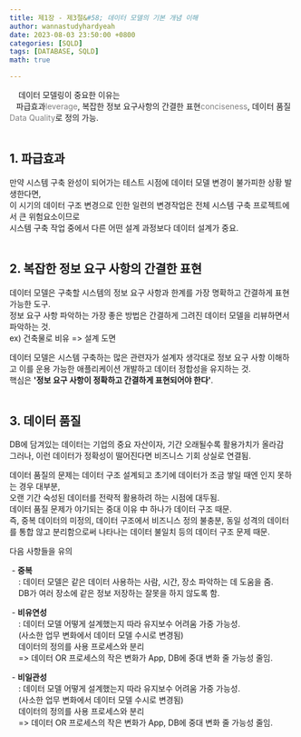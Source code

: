 ```yaml
---
title: 제1장 - 제3절&#58; 데이터 모델의 기본 개념 이해
author: wannastudyhardyeah
date: 2023-08-03 23:50:00 +0800
categories: [SQLD]
tags: [DATABASE, SQLD]
math: true

---
```

&nbsp;&nbsp;&nbsp;&nbsp;데이터 모델링이 중요한 이유는<br>
&nbsp;&nbsp; 파급효과<span style="color: #808080;">leverage</span>, 복잡한 정보 요구사항의 간결한 표현<span style="color: #808080;">conciseness</span>, 데이터 품질<span style="color: #808080;">Data Quality</span>로 정의 가능.<br>
<br>

<h2>1. 파급효과</h2>
만약 시스템 구축 완성이 되어가는 테스트 시점에 데이터 모델 변경이 불가피한 상황 발생한다면,<br>
이 시기의 데이터 구조 변경으로 인한 일련의 변경작업은 전체 시스템 구축 프로젝트에서 큰 위험요소이므로<br>
시스템 구축 작업 중에서 다른 어떤 설계 과정보다 데이터 설계가 중요.<br>
<br>

<h2>2. 복잡한 정보 요구 사항의 간결한 표현</h2>
데이터 모델은 구축할 시스템의 정보 요구 사항과 한계를 가장 명확하고 간결하게 표현 가능한 도구.<br>
정보 요구 사항 파악하는 가장 좋은 방법은 간결하게 그려진 데이터 모델을 리뷰하면서 파악하는 것.<br>
ex) 건축물로 비유 => 설계 도면<br>

데이터 모델은 시스템 구축하는 많은 관련자가 설계자 생각대로 정보 요구 사항 이해하고 이를 운용 가능한 애플리케이션 개발하고 데이터 정합성을 유지하는 것.<br>
핵심은 <b>'정보 요구 사항이 정확하고 간결하게 표현되어야 한다'</b>.<br>
<br>

<h2>3. 데이터 품질</h2>
DB에 담겨있는 데이터는 기업의 중요 자산이자, 기간 오래될수록 활용가치가 올라감<br>
그러나, 이런 데이터가 정확성이 떨어진다면 비즈니스 기회 상실로 연결됨.<br>

데이터 품질의 문제는 데이터 구조 설계되고 초기에 데이터가 조금 쌓일 때엔 인지 못하는 경우 대부분,<br>
오랜 기간 숙성된 데이터를 전략적 활용하려 하는 시점에 대두됨.<br>
데이터 품질 문제가 야기되는 중대 이유 中 하나가 데이터 구조 때문.<br>
즉, 중복 데이터의 미정의, 데이터 구조에서 비즈니스 정의 불충분, 동일 성격의 데이터를 통합 않고 분리함으로써 나타나는 데이터 불일치 등의 데이터 구조 문제 때문.<br>

다음 사항들을 유의<br>

&nbsp;\- <b>중복</b><br>
&nbsp;&nbsp;&nbsp;&nbsp;\: 데이터 모델은 같은 데이터 사용하는 사람, 시간, 장소 파악하는 데 도움을 줌.<br>
&nbsp;&nbsp;&nbsp;&nbsp;DB가 여러 장소에 같은 정보 저장하는 잘못을 하지 않도록 함.<br>

&nbsp;\- <b>비유연성</b><br>
&nbsp;&nbsp;&nbsp;&nbsp;\: 데이터 모델 어떻게 설계했는지 따라 유지보수 어려움 가중 가능성.<br>
&nbsp;&nbsp;&nbsp;&nbsp;(사소한 업무 변화에서 데이터 모델 수시로 변경됨)<br>
&nbsp;&nbsp;&nbsp;&nbsp;데이터의 정의를 사용 프로세스와 분리<br>
&nbsp;&nbsp;&nbsp;&nbsp;=> 데이터 OR 프로세스의 작은 변화가 App, DB에 중대 변화 줄 가능성 줄임.<br>

&nbsp;\- <b>비일관성</b><br>
&nbsp;&nbsp;&nbsp;&nbsp;\: 데이터 모델 어떻게 설계했는지 따라 유지보수 어려움 가중 가능성.<br>
&nbsp;&nbsp;&nbsp;&nbsp;(사소한 업무 변화에서 데이터 모델 수시로 변경됨)<br>
&nbsp;&nbsp;&nbsp;&nbsp;데이터의 정의를 사용 프로세스와 분리<br>
&nbsp;&nbsp;&nbsp;&nbsp;=> 데이터 OR 프로세스의 작은 변화가 App, DB에 중대 변화 줄 가능성 줄임.<br>